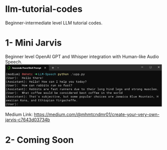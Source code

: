 # llm-tutorial-codes

Beginner-intermediate level LLM tutorial codes.

# 1- Mini Jarvis

Beginner level OpenAI GPT and Whisper integration with Human-like Audio Speech.
![alt text](assets/image.png)

Medium Link: https://medium.com/@mhmtcndmr01/create-your-very-own-jarvis-c7643d03734b

# 2- Coming Soon
